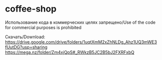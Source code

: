 # coffee-shop
Использование кода в коммерческих целях запрещено/Use of the code for commercial purposes is prohibited

Скачать/Download:
https://drive.google.com/drive/folders/1uqtXmM2xZhNLDg_Ahz1UQ3mWE3fUutDG?usp=sharing
https://mega.nz/folder/Zm4xjQpS#_RWkzB5JC2B5bJ2FXRFxbQ
